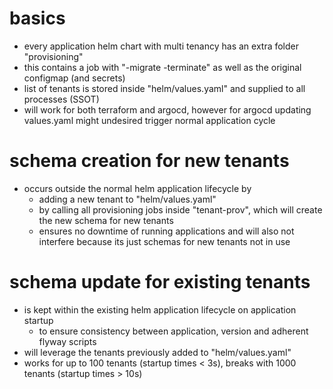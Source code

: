 # basics

- every application helm chart with multi tenancy has an extra folder "provisioning"
- this contains a job with "-migrate -terminate" as well as the original configmap (and secrets)
- list of tenants is stored inside "helm/values.yaml" and supplied to all processes (SSOT)
- will work for both terraform and argocd, however for argocd updating values.yaml might undesired trigger normal application cycle

# schema creation for new tenants

- occurs outside the normal helm application lifecycle by
  - adding a new tenant to "helm/values.yaml"
  - by calling all provisioning jobs inside "tenant-prov", which will create the new schema for new tenants
  - ensures no downtime of running applications and will also not interfere because its just schemas for new tenants not in use 

# schema update for existing tenants

- is kept within the existing helm application lifecycle on application startup 
  - to ensure consistency between application, version and adherent flyway scripts
- will leverage the tenants previously added to "helm/values.yaml"
- works for up to 100 tenants (startup times < 3s), breaks with 1000 tenants (startup times > 10s)
